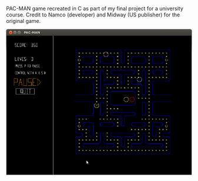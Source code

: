PAC-MAN game recreated in C as part of my final project for a university course. Credit to Namco (developer) and Midway (US publisher) for the original game.

![Alt text](/pacman.png "Screenshot")
